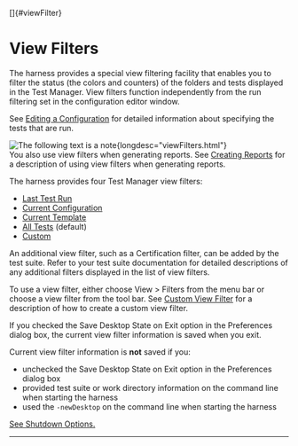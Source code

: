 <!---
  $Id$

  Copyright (c) 2001, 2024, Oracle and/or its affiliates. All rights reserved.
  DO NOT ALTER OR REMOVE COPYRIGHT NOTICES OR THIS FILE HEADER.

  This code is free software; you can redistribute it and/or modify it
  under the terms of the GNU General Public License version 2 only, as
  published by the Free Software Foundation.  Oracle designates this
  particular file as subject to the "Classpath" exception as provided
  by Oracle in the LICENSE file that accompanied this code.

  This code is distributed in the hope that it will be useful, but WITHOUT
  ANY WARRANTY; without even the implied warranty of MERCHANTABILITY or
  FITNESS FOR A PARTICULAR PURPOSE.  See the GNU General Public License
  version 2 for more details (a copy is included in the LICENSE file that
  accompanied this code).

  You should have received a copy of the GNU General Public License version
  2 along with this work; if not, write to the Free Software Foundation,
  Inc., 51 Franklin St, Fifth Floor, Boston, MA 02110-1301 USA.

  Please contact Oracle, 500 Oracle Parkway, Redwood Shores, CA 94065 USA
  or visit www.oracle.com if you need additional information or have any
  questions.
-->

[]{#viewFilter}

# View Filters

The harness provides a special view filtering facility that enables you to filter the status (the
colors and counters) of the folders and tests displayed in the Test Manager. View filters function
independently from the run filtering set in the configuration editor window.

See [Editing a Configuration](../confEdit/editConfiguration.html) for detailed information about
specifying the tests that are run.

![The following text is a note](../../images/hg_note.gif){longdesc="viewFilters.html"}\
You also use view filters when generating reports. See [Creating Reports](../report/newReports.html)
for a description of using view filters when generating reports.

The harness provides four Test Manager view filters:

-   [Last Test Run](../ui/lastRun.html)
-   [Current Configuration](../ui/currentConfiguration.html)
-   [Current Template](../ui/currentTemplate.html)
-   [All Tests](../ui/allTests.html) (default)
-   [Custom](../ui/customFilters.html)

An additional view filter, such as a Certification filter, can be added by the test suite. Refer to
your test suite documentation for detailed descriptions of any additional filters displayed in the
list of view filters.

To use a view filter, either choose View \> Filters from the menu bar or choose a view filter from
the tool bar. See [Custom View Filter](../ui/customFilters.html) for a description of how to create
a custom view filter.

If you checked the Save Desktop State on Exit option in the Preferences dialog box, the current view
filter information is saved when you exit.

Current view filter information is **not** saved if you:

-   unchecked the Save Desktop State on Exit option in the Preferences dialog box
-   provided test suite or work directory information on the command line when starting the harness
-   used the `-newDesktop` on the command line when starting the harness

[See Shutdown Options.](../ui/appearancePrefs.html#appearancePrefs.shutdown)

----------------------------------------------------------------------------------------------------


